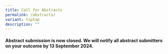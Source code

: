 ```yaml
---
title: Call for Abstracts
permalink: /abstracts/
variant: tiptap
description: ""
---
```

<h4>Abstract submission is now closed.  We will notify all abstract submitters on your outcome by 13 September 2024. </h4>
<p></p>